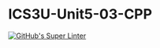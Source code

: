 # ICS3U-Unit5-03-CPP

[![GitHub's Super Linter](https://github.com/michael-clermont1/ICS3U-Unit5-03-CPP/workflows/GitHub's%20Super%20Linter/badge.svg)](https://github.com/michael-clermont1/ICS3U-Unit5-03-CPP/actions)
